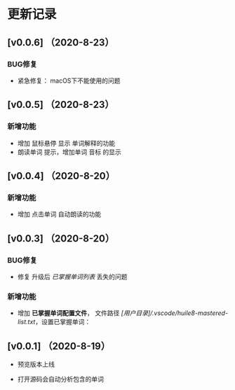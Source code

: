 # 更新记录

## [v0.0.6] （2020-8-23）

### BUG修复

- 紧急修复： macOS下不能使用的问题

## [v0.0.5] （2020-8-23）

### 新增功能

- 增加 鼠标悬停 显示 单词解释的功能
- 朗读单词 提示，增加单词 音标 的显示

## [v0.0.4] （2020-8-20）

### 新增功能

- 增加 点击单词 自动朗读的功能

## [v0.0.3] （2020-8-20）

### BUG修复

- 修复 升级后 *已掌握单词列表* 丢失的问题

### 新增功能

- 增加 **已掌握单词配置文件**， 文件路径 *[用户目录]/.vscode/huile8-mastered-list.txt*，设置已掌握单词：

## [v0.0.1] （2020-8-19）

- 预览版本上线

- 打开源码会自动分析包含的单词